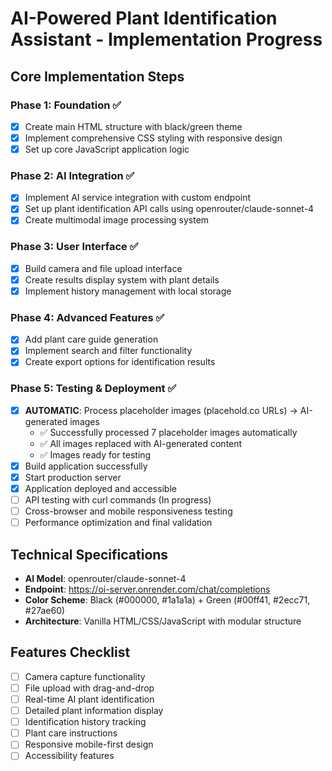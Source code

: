 # AI-Powered Plant Identification Assistant - Implementation Progress

## Core Implementation Steps

### Phase 1: Foundation ✅
- [x] Create main HTML structure with black/green theme
- [x] Implement comprehensive CSS styling with responsive design
- [x] Set up core JavaScript application logic

### Phase 2: AI Integration ✅
- [x] Implement AI service integration with custom endpoint
- [x] Set up plant identification API calls using openrouter/claude-sonnet-4
- [x] Create multimodal image processing system

### Phase 3: User Interface ✅
- [x] Build camera and file upload interface
- [x] Create results display system with plant details
- [x] Implement history management with local storage

### Phase 4: Advanced Features ✅
- [x] Add plant care guide generation
- [x] Implement search and filter functionality
- [x] Create export options for identification results

### Phase 5: Testing & Deployment ✅
- [x] **AUTOMATIC**: Process placeholder images (placehold.co URLs) → AI-generated images
  - ✅ Successfully processed 7 placeholder images automatically
  - ✅ All images replaced with AI-generated content
  - ✅ Images ready for testing
- [x] Build application successfully
- [x] Start production server
- [x] Application deployed and accessible
- [ ] API testing with curl commands (In progress)
- [ ] Cross-browser and mobile responsiveness testing
- [ ] Performance optimization and final validation

## Technical Specifications
- **AI Model**: openrouter/claude-sonnet-4
- **Endpoint**: https://oi-server.onrender.com/chat/completions
- **Color Scheme**: Black (#000000, #1a1a1a) + Green (#00ff41, #2ecc71, #27ae60)
- **Architecture**: Vanilla HTML/CSS/JavaScript with modular structure

## Features Checklist
- [ ] Camera capture functionality
- [ ] File upload with drag-and-drop
- [ ] Real-time AI plant identification
- [ ] Detailed plant information display
- [ ] Identification history tracking
- [ ] Plant care instructions
- [ ] Responsive mobile-first design
- [ ] Accessibility features